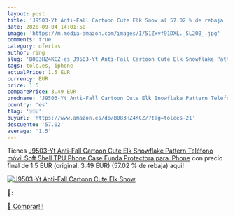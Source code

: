 ```yaml
---
layout: post
title: 'J9503-Yt Anti-Fall Cartoon Cute Elk Snow al 57.02 % de rebaja'
date: 2020-09-04 14:01:50
image: 'https://m.media-amazon.com/images/I/51Zxvf91DXL._SL200_.jpg'
comments: true
category: ofertas
author: ring
slug: 'B083HZ4KCZ-es J9503-Yt Anti-Fall Cartoon Cute Elk Snowflake Pattern...'
tags: tole.es, iphone
actualPrice: 1.5 EUR
currency: EUR
price: 1.5
comparePrice: 3.49 EUR
prodname: 'J9503-Yt Anti-Fall Cartoon Cute Elk Snowflake Pattern Teléfono móvil Soft Shell TPU Phone Case Funda Protectora para iPhone'
country: 'es'
flag: '🇪🇸'
buyurl: 'https://www.amazon.es/dp/B083HZ4KCZ/?tag=tolees-21'
descuento: '57.02'
average: '1.5'
---
```


Tienes [J9503-Yt Anti-Fall Cartoon Cute Elk Snowflake Pattern Teléfono móvil Soft Shell TPU Phone Case Funda Protectora para iPhone](https://www.amazon.es/dp/B083HZ4KCZ/?tag=tolees-21) con precio final de  1.5 EUR (original: 3.49 EUR) (57.02 %  de rebaja) aqui!

[![J9503-Yt Anti-Fall Cartoon Cute Elk Snow](https://m.media-amazon.com/images/I/51Zxvf91DXL._SL200_.jpg)](https://www.amazon.es/dp/B083HZ4KCZ/?tag=tolees-21)

🔎:


[🛒 Comprar!!!](https://www.amazon.es/dp/B083HZ4KCZ/?tag=tolees-21)
